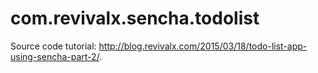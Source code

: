 # com.revivalx.sencha.todolist
Source code tutorial: http://blog.revivalx.com/2015/03/18/todo-list-app-using-sencha-part-2/.

